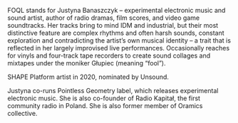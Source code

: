 FOQL stands for Justyna Banaszczyk – experimental electronic music and sound artist, author of radio dramas, film scores, and video game soundtracks. Her tracks bring to mind IDM and industrial, but their most distinctive feature are complex rhythms and often harsh sounds, constant exploration and contradicting the artist’s own musical identity – a trait that is reflected in her largely improvised live performances. Occasionally reaches for vinyls and four-track tape recorders to create sound collages and mixtapes under the moniker Głupiec (meaning “fool”).

SHAPE Platform artist in 2020, nominated by Unsound.

Justyna co-runs  Pointless Geometry label, which releases experimental electronic music. She is also co-founder of  Radio Kapitał, the first community radio in Poland. She is also former member of Oramics collective. 
